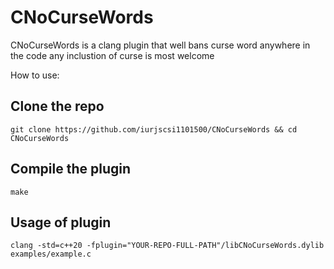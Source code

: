 # CNoCurseWords
CNoCurseWords is a clang plugin that well bans curse word anywhere in the code
any inclustion of curse is most welcome

How to use:
## Clone the repo
`git clone https://github.com/iurjscsi1101500/CNoCurseWords && cd CNoCurseWords`
## Compile the plugin
`make`
## Usage of plugin
`clang -std=c++20 -fplugin="YOUR-REPO-FULL-PATH"/libCNoCurseWords.dylib examples/example.c`
